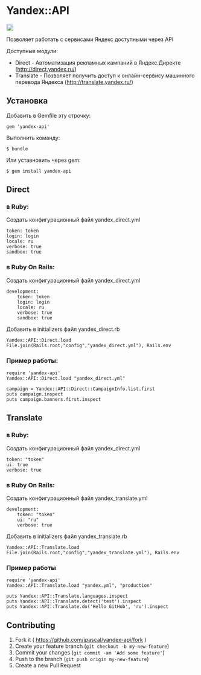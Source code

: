 # Yandex::API

<a href="http://badge.fury.io/rb/yandex-api"><img src="https://badge.fury.io/rb/yandex-api@2x.png" alt="Gem Version" height="18"></a>

Позволяет работать с сервисами Яндекс доступными через API 

Доступные модули:
*   Direct - Автоматизация рекламных кампаний в Яндекс.Директе (http://direct.yandex.ru/)
*   Translate - Позволяет получить доступ к онлайн-сервису машинного перевода Яндекса (http://translate.yandex.ru/)

## Установка

Добавить в Gemfile эту строчку:

    gem 'yandex-api'

Выполнить команду:

    $ bundle

Или уставновить через gem:

    $ gem install yandex-api


## Direct
### в Ruby:

Создать конфигурационный файл yandex_direct.yml

    token: token
    login: login
    locale: ru
    verbose: true
    sandbox: true

### в Ruby On Rails:

Создать конфигурационный файл yandex_direct.yml

    development:
        token: token
        login: login
        locale: ru
        verbose: true
        sandbox: true

Добавить в initializers файл yandex_direct.rb

    Yandex::API::Direct.load File.join(Rails.root,"config","yandex_direct.yml"), Rails.env

### Пример работы:

    require 'yandex-api'
    Yandex::API::Direct.load "yandex_direct.yml"

    campaign = Yandex::API::Direct::CampaignInfo.list.first
    puts campaign.inspect
    puts campaign.banners.first.inspect

## Translate
### в Ruby:

Создать конфигурационный файл yandex_direct.yml

    token: "token"
    ui: true
    verbose: true

### в Ruby On Rails:

Создать конфигурационный файл yandex_translate.yml

    development:
	    token: "token"
        ui: "ru"
        verbose: true
        
Добавить в initializers файл yandex_translate.rb

    Yandex::API::Translate.load File.join(Rails.root,"config","yandex_translate.yml"), Rails.env


### Пример работы

    require 'yandex-api'
    Yandex::API::Translate.load "yandex.yml", "production"

    puts Yandex::API::Translate.languages.inspect
    puts Yandex::API::Translate.detect('test').inspect
    puts Yandex::API::Translate.do('Hello GitHub', 'ru').inspect


## Contributing

1. Fork it ( https://github.com/jpascal/yandex-api/fork )
2. Create your feature branch (`git checkout -b my-new-feature`)
3. Commit your changes (`git commit -am 'Add some feature'`)
4. Push to the branch (`git push origin my-new-feature`)
5. Create a new Pull Request